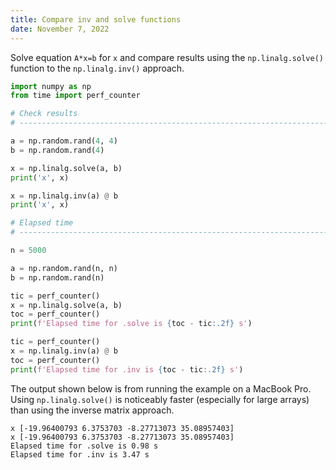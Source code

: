 ```yaml
---
title: Compare inv and solve functions
date: November 7, 2022
---
```


Solve equation `A*x=b` for `x` and compare results using the `np.linalg.solve()` function to the `np.linalg.inv()` approach.


```python
import numpy as np
from time import perf_counter

# Check results
# ----------------------------------------------------------------------------

a = np.random.rand(4, 4)
b = np.random.rand(4)

x = np.linalg.solve(a, b)
print('x', x)

x = np.linalg.inv(a) @ b
print('x', x)

# Elapsed time
# ----------------------------------------------------------------------------

n = 5000

a = np.random.rand(n, n)
b = np.random.rand(n)

tic = perf_counter()
x = np.linalg.solve(a, b)
toc = perf_counter()
print(f'Elapsed time for .solve is {toc - tic:.2f} s')

tic = perf_counter()
x = np.linalg.inv(a) @ b
toc = perf_counter()
print(f'Elapsed time for .inv is {toc - tic:.2f} s')
```

The output shown below is from running the example on a MacBook Pro. Using `np.linalg.solve()` is noticeably faster (especially for large arrays) than using the inverse matrix approach.

```
x [-19.96400793 6.3753703 -8.27713073 35.08957403]
x [-19.96400793 6.3753703 -8.27713073 35.08957403]
Elapsed time for .solve is 0.98 s
Elapsed time for .inv is 3.47 s
```
